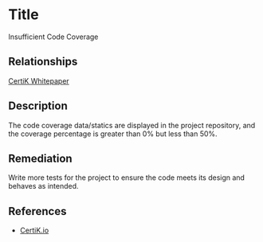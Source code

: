 # Title 
Insufficient Code Coverage

## Relationships 
[CertiK Whitepaper](https://certik.foundation/whitepaper)

## Description 
The code coverage data/statics are displayed in the project repository, and the coverage percentage is greater than 0% but less than 50%.

## Remediation
Write more tests for the project to ensure the code meets its design and behaves as intended.

## References 
* [CertiK.io](https://certik.io)
